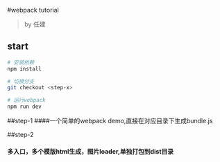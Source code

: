 #webpack tutorial
> by 任建
## start
``` bash
# 安装依赖
npm install

# 切换分支
git checkout <step-x>

# 运行webpack
npm run dev

```
##step-1
####一个简单的webpack demo,直接在对应目录下生成bundle.js

##step-2
#### 多入口，多个模版html生成，图片loader,单独打包到dist目录

